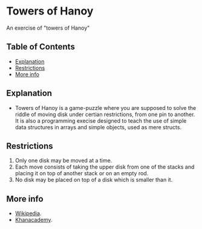 # Towers of Hanoy
An exercise of "towers of Hanoy"

## Table of Contents
* [Explanation](#Explanation)
* [Restrictions](#Restrictions)
* [More info](#More-info)

## Explanation
* Towers of Hanoy is a game-puzzle where you are supposed to solve the riddle of moving disk under certian restrictions, from one pin to another. 
It is also a programming execise designed to teach the use of simple data structures in arrays and simple objects, used as mere structs.

## Restrictions
1. Only one disk may be moved at a time.
2. Each move consists of taking the upper disk from one of the stacks and placing it on top of another stack or on an empty rod.
3. No disk may be placed on top of a disk which is smaller than it.

## More info

* [Wikipedia](https://en.wikipedia.org/wiki/Tower_of_Hanoi#Origins).
* [Khanacademy](https://www.khanacademy.org/computing/computer-science/algorithms/towers-of-hanoi/e/move-three-disks-in-towers-of-hanoi).

